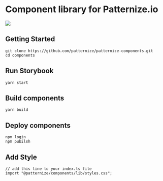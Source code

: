 # Component library for Patternize.io

![](./img/logo-component.jpg)

## Getting Started

```
git clone https://github.com/patternize/patternize-components.git
cd components
```

## Run Storybook

```
yarn start
```

## Build components

```
yarn build
```

## Deploy components

```
npm login
npm pubilsh
```

## Add Style

```
// add this line to your index.ts file
import "@patternize/components/lib/styles.css";
```
